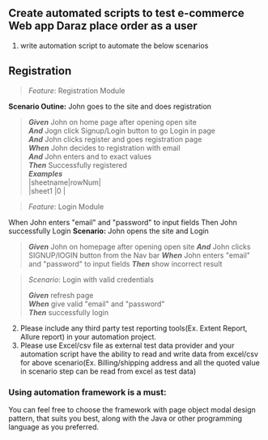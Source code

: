 ## Create automated scripts to test e-commerce Web app Daraz place order as a user

1. write automation script to automate the below scenarios

## Registration

>*_Feature_*: Registration Module

**Scenario Outine:** John goes to the site and does registration

> **_Given_** John on home page after opening open site   
> **_And_** Jogn click Signup/Login button to go Login in page  
> **_And_** John clicks register and goes registration page  
> **_When_** John decides to registration with email  
> **_And_** John enters <sheetName> and <rowNum> to exact values  
> **_Then_** Successfully registered  
> **_Examples_**  
> |sheetname|rowNum|   
> |sheet1   |0     |

> *_Feature_*: Login Module  

When John enters "email" and "password" to input fields
Then John successfully Login
**Scenario:** John opens the site and Login
> **_Given_** John on homepage after opening open site
> **_And_** John clicks SIGNUP/lOGIN button from the Nav bar
> **_When_** John enters "email" and "password" to input fields
> **_Then_** show incorrect result

> *Scenario*: Login with valid credentials 
> 
> **_Given_** refresh page  
> **_When_** give valid "email" and "password"  
> **_Then_** successfully login  

2. Please include any third party test reporting tools(Ex. Extent Report, Allure report) in your automation project.
3. Please use Excel/csv file as external test data provider and your automation script have the ability to read and
   write data from excel/csv for above scenario(Ex. Billing/shipping address and all the quoted value in scenario step
   can be read from excel as test data)

### Using automation framework is a must:

You can feel free to choose the framework with page object modal design pattern, that suits you best, along with the
Java or other programming language as you preferred.

